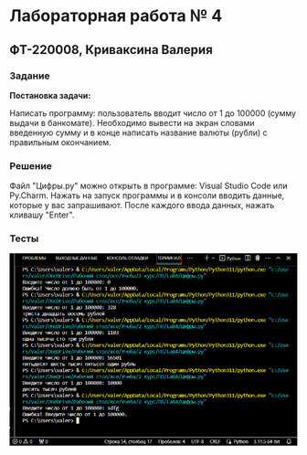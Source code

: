 #  Лабораторная работа № 4
## ФТ-220008, Криваксина Валерия 
### Задание
__Постановка задачи:__

Написать программу: пользователь вводит число от 1 до 100000 (сумму выдачи в банкомате). Необходимо вывести на экран  словами введенную сумму и в конце написать название валюты (рубли) с правильным окончанием. 

### Решение 

Файл "Цифры.py" можно открыть в программе: Visual Studio Code или Py.Charm. Нажать на запуск программы и в консоли вводить данные, которые у вас запрашивают. После каждого ввода данных, нажать кливашу "Enter".

### Тесты 
![тест](https://github.com/Valeria2601/LaB4/blob/main/%D1%82%D0%B5%D1%81%D1%82%20.png)